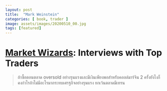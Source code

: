 ```yaml
---
layout: post
title:  "Mark Weinstein"
categories: [ book, trader ]
image: assets/images/20200510_00.jpg
tags: [featured]
---
```

# [Market Wizards][Market Wizards]: Interviews with Top Traders

> ถ้าซื้อตอนตลาด oversold อย่างรุนแรงและมีเงินเพียงพอสำหรับคอลล์มาร์จิน 2 ครั้งยังไงก็คงกำไรถ้าไม่มีอะไรมากระทบเศรฐกิจอย่างรุนแรง ยกเว้นตลาดมีเทรน

[Market Wizards]: https://www.amazon.com/Market-Wizards-Interviews-Traders-Trading-ebook/dp/B01F7VP43Y/ref=dp_ob_image_def
